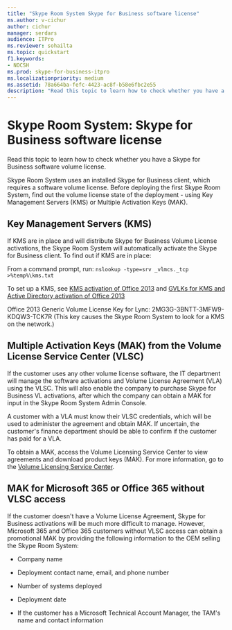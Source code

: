 ```yaml
---
title: "Skype Room System Skype for Business software license"
ms.author: v-cichur
author: cichur
manager: serdars
audience: ITPro
ms.reviewer: sohailta
ms.topic: quickstart
f1.keywords:
- NOCSH
ms.prod: skype-for-business-itpro
ms.localizationpriority: medium
ms.assetid: 78a664ba-fefc-4423-ac8f-b58e6fbc2e55
description: "Read this topic to learn how to check whether you have a Skype for Business software volume license."
---
```


# Skype Room System: Skype for Business software license
 
Read this topic to learn how to check whether you have a Skype for Business software volume license. 
  
Skype Room System uses an installed Skype for Business client, which requires a software volume license. Before deploying the first Skype Room System, find out the volume license state of the deployment - using Key Management Servers (KMS) or Multiple Activation Keys (MAK).
  
## Key Management Servers (KMS)

If KMS are in place and will distribute Skype for Business Volume License activations, the Skype Room System will automatically activate the Skype for Business client. To find out if KMS are in place:
  
From a command prompt, run:  `nslookup -type=srv _vlmcs._tcp >%temp%\kms.txt`
  
To set up a KMS, see [KMS activation of Office 2013](/previous-versions/office/office-2013-resource-kit/ee624357(v=office.15)) and [GVLKs for KMS and Active Directory activation of Office 2013](/DeployOffice/vlactivation/gvlks)
  
Office 2013 Generic Volume License Key for Lync: 2MG3G-3BNTT-3MFW9-KDQW3-TCK7R (This key causes the Skype Room System to look for a KMS on the network.)
  
## Multiple Activation Keys (MAK) from the Volume License Service Center (VLSC)

If the customer uses any other volume license software, the IT department will manage the software activations and Volume License Agreement (VLA) using the VLSC. This will also enable the company to purchase Skype for Business VL activations, after which the company can obtain a MAK for input in the Skype Room System Admin Console.
  
A customer with a VLA must know their VLSC credentials, which will be used to administer the agreement and obtain MAK. If uncertain, the customer's finance department should be able to confirm if the customer has paid for a VLA.
  
To obtain a MAK, access the Volume Licensing Service Center to view agreements and download product keys (MAK). For more information, go to the [Volume Licensing Service Center](https://www.microsoft.com/Licensing/servicecenter/default.aspx). 
  
## MAK for Microsoft 365 or Office 365 without VLSC access

If the customer doesn't have a Volume License Agreement, Skype for Business activations will be much more difficult to manage. However, Microsoft 365 and Office 365 customers without VLSC access can obtain a promotional MAK by providing the following information to the OEM selling the Skype Room System:
  
- Company name
    
- Deployment contact name, email, and phone number
    
- Number of systems deployed
    
- Deployment date
    
- If the customer has a Microsoft Technical Account Manager, the TAM's name and contact information
